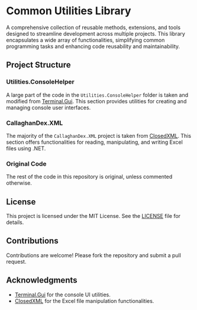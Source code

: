# Common Utilities Library

A comprehensive collection of reusable methods, extensions, and tools designed to streamline development across multiple projects. This library encapsulates a wide array of functionalities, simplifying common programming tasks and enhancing code reusability and maintainability.

## Project Structure

### Utilities.ConsoleHelper

A large part of the code in the `Utilities.ConsoleHelper` folder is taken and modified from [Terminal.Gui](https://github.com/gui-cs/Terminal.Gui). This section provides utilities for creating and managing console user interfaces.

### CallaghanDex.XML

The majority of the `CallaghanDex.XML` project is taken from [ClosedXML](https://github.com/ClosedXML/ClosedXML). This section offers functionalities for reading, manipulating, and writing Excel files using .NET.

### Original Code

The rest of the code in this repository is original, unless commented otherwise.

## License

This project is licensed under the MIT License. See the [LICENSE](LICENSE) file for details.

## Contributions

Contributions are welcome! Please fork the repository and submit a pull request.

## Acknowledgments

- [Terminal.Gui](https://github.com/gui-cs/Terminal.Gui) for the console UI utilities.
- [ClosedXML](https://github.com/ClosedXML/ClosedXML) for the Excel file manipulation functionalities.
